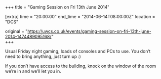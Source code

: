 +++
title = "Gaming Session on Fri 13th June 2014"

[extra]
time = "20:00:00"
end_time = "2014-06-14T08:00:00Z"
location = "DCS"

original = "https://uwcs.co.uk/events/gaming-session-on-fri-13th-june-2014-1474489095168/"    
+++

Usual Friday night gaming, loads of consoles and PCs to use. You don’t need to bring anything, just turn up :)

If you don’t have access to the building, knock on the window of the room we’re in and we’ll let you in.

